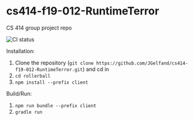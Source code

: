 # cs414-f19-012-RuntimeTerror
CS 414 group project repo

![CI status](https://github.com/JGelfand/cs414-f19-012-RuntimeTerror/workflows/CI/badge.svg)

Installation:
1. Clone the repository (`git clone https://github.com/JGelfand/cs414-f19-012-RuntimeTerror.git`) and cd in
2. `cd rollerball`
3. `npm install --prefix client`

Build/Run:
1. `npm run bundle --prefix client`
2. `gradle run`
